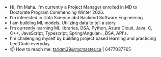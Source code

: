 -  Hi, I’m Maha. I'm currently a Project Manager enrolled in MD to Doctorate Program Commencing Winter 2026.
-  I’m interested in Data Science abd Backend Software Engineering
-  I am building ML models. Utilizing data to tell a story
-  I’m currently learning ML libraries, DSA, Python, Azure Cloud, Java, C, C++, JavaScript, Typescript, Spring/Angular=, DSA, API's. 
-  I'm challenging myself by building project based learning and practicing LeetCode everyday
- 📫 How to reach me: tariqm39@mcmaster.ca | 6477037765

<!---
Merctwain/Merctwain is a ✨ special ✨ repository because its `README.md` (this file) appears on your GitHub profile.
You can click the Preview link to take a look at your changes.
--->
